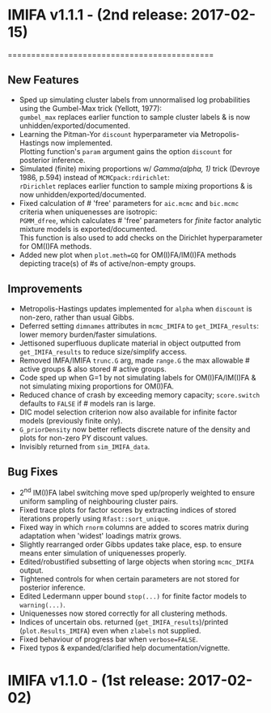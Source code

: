 # IMIFA v1.1.1 - (__2nd release: 2017-02-15__)
============================================

## New Features
* Sped up simulating cluster labels from unnormalised log probabilities using the Gumbel-Max trick (Yellott, 1977):  
  `gumbel_max` replaces earlier function to sample cluster labels & is now unhidden/exported/documented.
* Learning the Pitman-Yor `discount` hyperparameter via Metropolis-Hastings now implemented.  
  Plotting function's `param` argument gains the option `discount` for posterior inference.
* Simulated (finite) mixing proportions w/ _Gamma(alpha, 1)_ trick (Devroye 1986, p.594) instead of `MCMCpack:rdirichlet`:  
  `rDirichlet` replaces earlier function to sample mixing proportions & is now unhidden/exported/documented.
* Fixed calculation of # 'free' parameters for `aic.mcmc` and `bic.mcmc` criteria when uniquenesses are isotropic:    
  `PGMM_dfree`, which calculates # 'free' parameters for _finite_ factor analytic mixture models is exported/documented.  
  This function is also used to add checks on the Dirichlet hyperparameter for OM(I)FA methods.
* Added new plot when `plot.meth=GQ` for OM(I)FA/IM(I)FA methods depicting trace(s) of #s of active/non-empty groups.

## Improvements
* Metropolis-Hastings updates implemented for `alpha` when `discount` is non-zero, rather than usual Gibbs.
* Deferred setting `dimnames` attributes in `mcmc_IMIFA` to `get_IMIFA_results`: lower memory burden/faster simulations.
* Jettisoned superfluous duplicate material in object outputted from `get_IMIFA_results` to reduce size/simplify access.
* Removed IMFA/IMIFA `trunc.G` arg, made `range.G` the max allowable # active groups & also stored # active groups.
* Code sped up when G=1 by not simulating labels for OM(I)FA/IM(I)FA & not simulating mixing proportions for OM(I)FA.
* Reduced chance of crash by exceeding memory capacity; `score.switch` defaults to `FALSE` if # models ran is large.
* DIC model selection criterion now also available for infinite factor models (previously finite only).
* `G_priorDensity` now better reflects discrete nature of the density and plots for non-zero PY discount values.
* Invisibly returned from `sim_IMIFA_data`.

## Bug Fixes 
* 2<sup>nd</sup> IM(I)FA label switching move sped up/properly weighted to ensure uniform sampling of neighbouring cluster pairs.
* Fixed trace plots for factor scores by extracting indices of stored iterations properly using `Rfast::sort_unique`. 
* Fixed way in which `rnorm` columns are added to scores matrix during adaptation when 'widest' loadings matrix grows.
* Slightly rearranged order Gibbs updates take place, esp. to ensure means enter simulation of uniquenesses properly.
* Edited/robustified subsetting of large objects when storing `mcmc_IMIFA` output.
* Tightened controls for when certain parameters are not stored for posterior inference.
* Edited Ledermann upper bound `stop(...)` for finite factor models to `warning(...)`.
* Uniquenesses now stored correctly for all clustering methods.
* Indices of uncertain obs. returned (`get_IMIFA_results`)/printed (`plot.Results_IMIFA`) even when `zlabels` not supplied.
* Fixed behaviour of progress bar when `verbose=FALSE`.
* Fixed typos & expanded/clarified help documentation/vignette.

# IMIFA v1.1.0 - (__1st release: 2017-02-02__)
